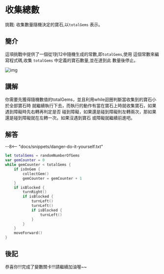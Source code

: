 # 收集總數

挑戰: 收集數量隨機決定的寶石,以`totalGems` 表示。

## 簡介

這項挑戰中提供了一個從1到12中隨機生成的常數,即`totalGems`,使用
這個常數來編寫程式碼,收集 `totalGems` 中定義的寶石數量,並在達到此
數量後停止。

![img](https://imagedelivery.net/cdkaXPuFls5qlrh3GM4hfA/cd76dbd6-d0de-485a-7b20-923b9c9c3500/public)

## 講解

你需要先獲得隨機數值的totalGems，並且利用while迴圈判斷當收集到的寶石小於全部寶石時
就繼續執行下去，而執行的動作有當在寶石上時就收集寶石，如果遇到障礙時先右轉再判定是否
碰到障礙，如果還是碰到障礙則左轉兩次，那如果還是碰到障礙就在左轉一次。如果沒遇到寶石
或障礙就繼續前進吧。

## 解答

--8<-- "docs/snippets/danger-do-it-yourself.txt"

```swift linenums="1"
let totalGems = randomNumberOfGems
var gemCounter = 0
while gemCounter < totalGems {
    if isOnGem {
        collectGem()
        gemCounter = gemCounter + 1
    }
    if isBlocked {
        turnRight()
        if isBlocked {
            turnLeft()
            turnLeft()
            if isBlocked {
                turnLeft()
            }
        }
    }
    moveForward()
}
```

## 後記

恭喜你!!!完成了變數關卡!!!請繼續加油喔~~
